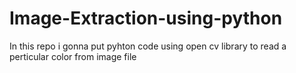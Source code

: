 # Image-Extraction-using-python
In this repo i gonna put pyhton code using open cv library to read a perticular color from image file 
